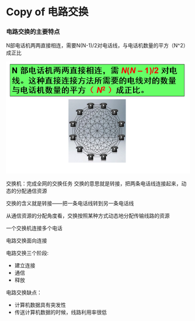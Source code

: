 # Copy of 电路交换

### 电路交换的主要特点

N部电话机两两直接相连，需要N(N-1)/2对电话线，与电话机数量的平方（N^2）成正比

![Copy%20of%20%E7%94%B5%E8%B7%AF%E4%BA%A4%E6%8D%A2%2082d12b670c0d414eb334ca74ea859a57/Untitled.png](Copy%20of%20%E7%94%B5%E8%B7%AF%E4%BA%A4%E6%8D%A2%2082d12b670c0d414eb334ca74ea859a57/Untitled.png)

交换机：完成全网的交换任务 交换的意思就是转接，把两条电话线连接起来，动态的分配通信资源

交换的含义就是转接——把一条电话线转到另一条电话线

从通信资源的分配角度看，交换按照某种方式动态地分配传输线路的资源

一个交换机连接多个电话

电路交换面向连接

电路交换三个阶段:

- 建立连接
- 通信
- 释放

电路交换缺点：

- 计算机数据具有突发性
- 传送计算机数据的时候，线路利用率很低